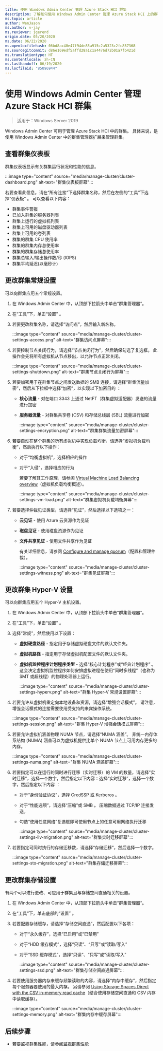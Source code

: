 ```yaml
---
title: 使用 Windows Admin Center 管理 Azure Stack HCI 群集
description: 了解如何使用 Windows Admin Center 管理 Azure Stack HCI 上的群集。
ms.topic: article
author: WenJason
ms.author: v-jay
ms.reviewer: jgerend
origin.date: 05/20/2020
ms.date: 06/22/2020
ms.openlocfilehash: 06bd8ac40e47f94de85a915c2a5323c2fc857368
ms.sourcegitcommit: d86e169edf5affd28a1c1a4476d72b01a7fb421d
ms.translationtype: HT
ms.contentlocale: zh-CN
ms.lasthandoff: 06/19/2020
ms.locfileid: "85096944"
---
```

# <a name="manage-azure-stack-hci-clusters-using-windows-admin-center"></a>使用 Windows Admin Center 管理 Azure Stack HCI 群集

> 适用于：Windows Server 2019

Windows Admin Center 可用于管理 Azure Stack HCI 中的群集。 具体来说，是使用 Windows Admin Center 中的群集管理器扩展来管理群集。

## <a name="view-the-cluster-dashboard"></a>查看群集仪表板

群集仪表板显示有关群集运行状况和性能的信息。

:::image type="content" source="media/manage-cluster/cluster-dashboard.png" alt-text="群集仪表板屏幕":::

若要查看此信息，请在“所有连接”下选择群集名称，然后在左侧的“工具”下选择“仪表板”  。 可以查看以下内容：

- 群集事件警报
- 已加入群集的服务器列表
- 群集上运行的虚拟机列表
- 群集上可用的磁盘驱动器列表
- 群集上可用的卷列表
- 群集的群集 CPU 使用率
- 群集的群集内存总使用率
- 群集的群集存储总使用率
- 群集总输入/输出操作数/秒 (IOPS)
- 群集平均延迟(以毫秒计)

## <a name="change-cluster-general-settings"></a>更改群集常规设置

可以向群集应用五个常规设置。

1. 在 Windows Admin Center 中，从顶部下拉箭头中单击“群集管理器”。
1. 在“工具”下，单击“设置” 。
1. 若要更改群集名称，请选择“访问点”，然后输入新名称。

    :::image type="content" source="media/manage-cluster/cluster-settings-access.png" alt-text="群集访问点屏幕":::

1. 若要控制节点关闭行为，请选择“节点关闭行为”，然后确保勾选了复选框。 此操作会先将所有虚拟机从节点移出，以允许节点正常关闭。

    :::image type="content" source="media/manage-cluster/cluster-settings-shutdown.png" alt-text="群集节点关闭行为屏幕":::

1. 若要加密用于在群集节点之间发送数据的 SMB 连接，请选择“群集流量加密”，然后从下拉框中选择“加密”，以实现以下加密目的 ：

   - **核心流量** - 对在端口 3343 上通过 NetFT（群集虚拟适配器）发送的流量进行加密

   - **服务器流量** - 对群集共享卷 (CSV) 和存储总线层 (SBL) 流量进行加密

        :::image type="content" source="media/manage-cluster/cluster-settings-encryption.png" alt-text="群集群集流量加密屏幕":::

1. 若要自动在整个群集的所有虚拟机中实现负载均衡，请选择“虚拟机负载均衡”，然后执行以下操作：

   - 对于“均衡虚拟机”，选择相应的操作
   - 对于“入侵”，选择相应的行为

     若要了解其工作原理，请参阅 [Virtual Machine Load Balancing overview](https://docs.microsoft.com/windows-server/failover-clustering/vm-load-balancing-overview)（虚拟机负载均衡概述）。

        :::image type="content" source="media/manage-cluster/cluster-settings-vm-load.png" alt-text="群集虚拟机负载均衡屏幕":::

1. 若要选择仲裁见证类型，请选择“见证”，然后选择以下选项之一：

   - **云见证** - 使用 Azure 云资源作为见证
   - **磁盘见证** - 使用磁盘资源作为见证
   - **文件共享见证** - 使用文件共享作为见证

        有关详细信息，请参阅 [Configure and manage quorum](https://docs.microsoft.com/windows-server/failover-clustering/manage-cluster-quorum)（配置和管理仲裁）。

        :::image type="content" source="media/manage-cluster/cluster-settings-witness.png" alt-text="群集见证屏幕":::

## <a name="change-cluster-hyper-v-settings"></a>更改群集 Hyper-V 设置

可以向群集应用五个 Hyper-V 主机设置。

1. 在 Windows Admin Center 中，从顶部下拉箭头中单击“群集管理器”。
1. 在“工具”下，单击“设置” 。
1. 选择“常规”，然后使用以下设置：

   - **虚拟硬盘路径** - 指定用于存储虚拟硬盘文件的默认文件夹。

   - **虚拟机路径** - 指定用于存储虚拟机配置文件的默认文件夹。

   - **虚拟机监控程序计划程序类型** - 选择“核心计划程序”或“经典计划程序” 。 这会决定虚拟机监控程序如何安排虚拟进程在使用“同时多线程”（也称为 SMT 或超线程）的物理处理器上运行。

        :::image type="content" source="media/manage-cluster/cluster-settings-hyperv.png" alt-text="群集 Hyper-V 常规设置屏幕":::

1. 若要允许从虚拟机重定向本地设备和资源，请选择“增强会话模式”。 请注意，增强会话模式的连接需要使用受支持的来宾操作系统。

    :::image type="content" source="media/manage-cluster/cluster-settings-session.png" alt-text="群集 Hyper-V 增强会话模式屏幕":::

1. 若要允许虚拟机涵盖物理 NUMA 节点，请选择“NUMA 涵盖”。 非统一内存体系结构 (NUMA) 涵盖可以为虚拟机提供比单个 NUMA 节点上可用内存更多的内存。

    :::image type="content" source="media/manage-cluster/cluster-settings-numa.png" alt-text="群集 NUMA 涵盖屏幕":::

1. 若要指定可以在运行的同时进行迁移（实时迁移）的 VM 的数量，请选择“实时迁移”，选择一个数字，然后指定以下内容：选择“实时迁移”，选择一个数字，然后指定以下内容 ：

   - 对于“身份验证协议”，选择 CredSSP 或 Kerberos  。

   - 对于“性能选项”，请选择“压缩”或 SMB  。 压缩数据通过 TCP/IP 连接发送。

   - 勾选“使用任意网络”复选框即可使用节点上的任意可用网络执行迁移

        :::image type="content" source="media/manage-cluster/cluster-settings-liv-migration.png" alt-text="群集实时迁移屏幕":::

1. 若要指定可同时执行的存储迁移数，请选择“存储迁移”，然后选择一个数字。

    :::image type="content" source="media/manage-cluster/cluster-settings-sto-migration.png" alt-text="群集存储迁移屏幕":::

## <a name="change-cluster-storage-settings"></a>更改群集存储设置

有两个可以进行更改、可应用于群集且与存储空间直通相关的设置。

1. 在 Windows Admin Center 中，从顶部下拉箭头中单击“群集管理器”。
1. 在“工具”下，单击底部的“设置” 。
1. 若要配置存储缓存，请选择“存储空间直通”，然后配置以下各项：

   - 对于“永久缓存”，选择“已启用”或“已禁用”  

   - 对于“HDD 缓存模式”，选择“只读”、“只写”或“读取/写入”   

   - 对于“SSD 缓存模式”，选择“只读”、“只写”或“读取/写入”   

        :::image type="content" source="media/manage-cluster/cluster-settings-ssd.png" alt-text="群集存储空间直通屏幕":::

1. 若要使用服务器内存来缓存频繁读取的内容，请选择“内存中缓存”，然后指定每个服务器要使用的最大内存。 另请参阅 [Using Storage Spaces Direct with the CSV in-memory read cache](https://docs.microsoft.com/windows-server/storage/storage-spaces/csv-cache)（结合使用存储空间直通和 CSV 内存中读取缓存）。

    :::image type="content" source="media/manage-cluster/cluster-settings-memory.png" alt-text="群集内存中缓存屏幕":::

## <a name="next-steps"></a>后续步骤

- 若要监视群集性能，请参阅[监视群集性能](/azure-stack/hci/get-started#monitor-cluster-performance-with-the-windows-admin-center-dashboard)